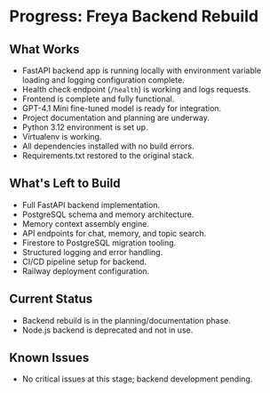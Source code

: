 # Progress: Freya Backend Rebuild

## What Works

- FastAPI backend app is running locally with environment variable loading and logging configuration complete.
- Health check endpoint (`/health`) is working and logs requests.
- Frontend is complete and fully functional.
- GPT-4.1 Mini fine-tuned model is ready for integration.
- Project documentation and planning are underway.
- Python 3.12 environment is set up.
- Virtualenv is working.
- All dependencies installed with no build errors.
- Requirements.txt restored to the original stack.

## What's Left to Build

- Full FastAPI backend implementation.
- PostgreSQL schema and memory architecture.
- Memory context assembly engine.
- API endpoints for chat, memory, and topic search.
- Firestore to PostgreSQL migration tooling.
- Structured logging and error handling.
- CI/CD pipeline setup for backend.
- Railway deployment configuration.

## Current Status

- Backend rebuild is in the planning/documentation phase.
- Node.js backend is deprecated and not in use.

## Known Issues

- No critical issues at this stage; backend development pending.

